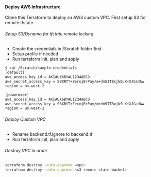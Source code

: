 #### Deploy AWS Infrastructure
Clone this Terraform to deploy an AWS custom VPC. First setup S3 for remote tfstate.

###### Setup S3/Dynamo for tfstate remote locking

  - Create the credentials in /Scratch folder first
  - Setup profile if needed 
  - Run terraform init, plan and apply
```sh
$ cat /Scratch/sample-credentials
[default]
aws_access_key_id = AKIAUX6BYAL1234ABCD
aws_secret_access_key = SBXRYT+ZerojBrPay/m+dn5IT8xjkSLX+XJGadAw
region = us-west-2

[poweruser]
aws_access_key_id = AKIAUX6BYAL1234ABCD
aws_secret_access_key = SBXRYT+ZerojBrPay/m+dn5IT8xjkSLX+XJGadAw
region = us-west-2
```
###### Deploy Custom VPC
  - Rename backend.tf.ignore to backend.tf
  - Run terraform init, plan and apply
  
###### Destroy VPC in order
```sh
terraform destroy -auto-approve <vpc>
terrafrom destroy -auto-approve <s3-remote-state-bucket>
```
